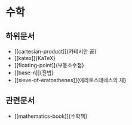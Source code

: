 # 수학

## 하위문서

- [[cartesian-product]]{카테시안 곱}
- [[katex]]{KaTeX}
- [[floating-point]]{부동소수점}
- [[base-n]]{진법}
- [[sieve-of-eratosthenes]]{에라토스테네스의 체}

## 관련문서

- [[mathematics-book]]{수학책}
